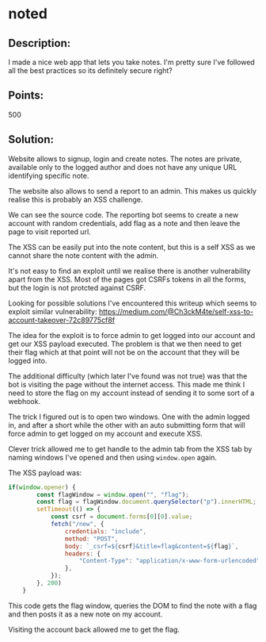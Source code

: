 # noted

## Description: 
I made a nice web app that lets you take notes. I'm pretty sure I've followed all the best practices so its definitely secure right?

## Points: 
500

## Solution: 

Website allows to signup, login and create notes. The notes are private, available only to the logged author and does not have any unique URL identifying specific note.

The website also allows to send a report to an admin. This makes us quickly realise this is probably an XSS challenge.

We can see the source code. The reporting bot seems to create a new account with random credentials, add flag as a note and then leave the page to visit reported url.

The XSS can be easily put into the note content, but this is a self XSS as we cannot share the note content with the admin.

It's not easy to find an exploit until we realise there is another vulnerability apart from the XSS. Most of the pages got CSRFs tokens in all the forms, but the login is not protcted against CSRF.

Looking for possible solutions I've encountered this writeup which seems to exploit similar vulnerability: https://medium.com/@Ch3ckM4te/self-xss-to-account-takeover-72c89775cf8f

The idea for the exploit is to force admin to get logged into our account and get our XSS payload executed. The problem is that we then need to get their flag which at that point will not be on the account that they will be logged into.

The additional difficulty (which later I've found was not true) was that the bot is visiting the page without the internet access. This made me think I need to store the flag on my account instead of sending it to some sort of a webhook.

The trick I figured out is to open two windows. One with the admin logged in, and after a short while the other with an auto submitting form that will force admin to get logged on my account and execute XSS.

Clever trick allowed me to get handle to the admin tab from the XSS tab by naming windows I've opened and then using `window.open` again.

The XSS payload was:

```javascript
if(window.opener) {
        const flagWindow = window.open("", "flag");
        const flag = flagWindow.document.querySelector("p").innerHTML;
        setTimeout(() => {
            const csrf = document.forms[0][0].value;
            fetch("/new", {
                credentials: "include",
                method: "POST",
                body: `_csrf=${csrf}&title=flag&content=${flag}`,
                headers: {
                    "Content-Type": "application/x-www-form-urlencoded",
                },
            });
        }, 200)
    }
```

This code gets the flag window, queries the DOM to find the note with a flag and then posts it as a new note on my account.

Visiting the account back allowed me to get the flag.
